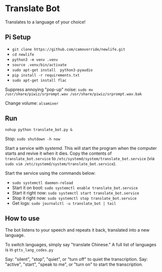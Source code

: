 # Translate Bot

Translates to a language of your choice!


## Pi Setup

- `git clone https://github.com/camoverride/newlife.git`
- `cd newlife`
- `python3 -m venv .venv`
- `source .venv/bin/activate`
- `sudo apt-get install  python3-pyaudio`
- `pip install -r requirements.txt`
- `sudo apt-get install flac`

Suppress annoying "pop-up" noise:
`sudo mv /usr/share/piwiz/srprompt.wav /usr/share/piwiz/srprompt.wav.bak`

Change volume: `alsamixer`


## Run

`nohup python translate_bot.py &`

Stop: `sudo shutdown -h now`


Start a service with *systemd*. This will start the program when the computer starts and revive it when it dies. Copy the contents of `translate_bot.service` to `/etc/systemd/system/translate_bot.service` (via `sudo vim /etc/systemd/system/translate_bot.service`).

Start the service using the commands below:

- `sudo systemctl daemon-reload`
- Start it on boot: `sudo systemctl enable translate_bot.service`
- Start it right now: `sudo systemctl start translate_bot.service`
- Stop it right now: `sudo systemctl stop translate_bot.service`
- Get logs: `sudo journalctl -u translate_bot | tail`


## How to use

The bot listens to your speech and repeats it back, translated into a new language.

To switch languages, simply say "translate Chinese." A full list of languages is in `gtts_lang_codes.py`

Say: "silent", "stop", "quiet", or "turn off" to quiet the transcription.
Say: "active", "start", "speak to me", or "turn on" to start the transcription.
